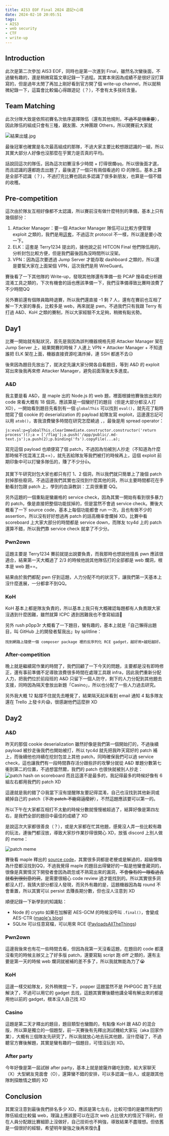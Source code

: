 ```yaml
---
title: AIS3 EOF Final 2024 遊記+心得
date: 2024-02-10 20:05:51
tags:
- AIS3
- web security
- CTF
- write-up
---
```


## Introduction

此次是第二次參加 AIS3 EOF，同時也是第一次進到 Final，雖然名次蠻後面，不過蠻有趣的，還是稍微寫篇文章記錄一下過程。其實本來因為成績不是很好沒打算寫的，但是過年太閒了再加上剛好看到官方開了個 write-up channel，所以就稍微紀錄一下，這篇會比較偏心得跟遊記（？），不會有太多技術含量。

<!-- more -->

## Team Matching

此次分隊大致是依照初賽名次依序選擇隊伍（還有其他規則，~~不過不是很重要~~），因此隊伍的組成只會有三種，親友團、大神團跟 Others，所以開賽前大家就

![結果出爐.jpg](ais3-eof-final-2024/discord1.png)

最後冠軍也確實是名次最高組成的那隊，不過大家主要比較想跟認識的一組，所以其實大部分人好像也沒那麼在乎實力是否真的平均。

話說回這次的隊伍，因為這次初賽沒多少時間 + 打得很爛qq，所以很後面才選，而且認識的還都跑去出題了，最後選了一個只有兩個看過的 ID 的隊伍，基本上算是全部不認識（？），不過打完比賽也因此多認識了很多新朋友，也算是一個不錯的收穫。

## Pre-competition

這次由於隊友互相好像都不太認識，所以賽前沒有做什麼特別的準備，基本上只有幾個部分：

1. Attacker Manager：要一個 Attacker Manager 隊伍可以比較方便管理 exploit 之類的，我們是用[這套](https://github.com/DestructiveVoice/DestructiveFarm)，不過這次 protocol 不一樣，所以還是要小改一下。
2. ELK：這套是 Terry1234 提出的，據他說之前 HITCON Final 他們隊伍用的，分析封包比較方便，但是我們最後因為沒時間所以沒架。
3. VPN：因為這次要透過 Jump Server 才能存取 dashboard 之類的，所以還是要幫大家在上面架個 VPN，這次我們是用 WireGuard。

賽後看了一下其他隊的 Write-up，發現其他隊還有準備一些 PCAP 搜尋或分析跟混淆工具之類的，下次有機會的話也應該準備一下，我們沒準備導致比賽時浪費了不少時間QQ

另外賽前還有個隊員臨時退賽，所以我們還直接 -1 剩 7 人，還有在賽前也互相了解一下大家的專長，比較多是 web，再來就是 pwn，不過我們只有我跟 Terry 有打過 A&D、KoH 之類的賽制，所以大家經驗不太足夠，稍微有點劣勢。

## Day1

比賽一開始就有點狀況，首先是我因為誤判機器規格先把 Attacker Manager 架在 Jump Server 上，結果開賽的時候 7 人連上 VPN + Attacker Manager + 不知道誰把 ELK 架在上面，機器直接資源吃滿炸掉，連 SSH 都進不去😥

後來因為題目先放出了，就決定先讓大家分開各自看題目，等到 A&D 的 exploit 寫出來後我再來修 Attacker Manager，避免前面落後太多進度。

### A&D

我主要是看 A&D，是 maple 出的 Node.js 的 web 題，裡面根據他賽後放出來的 code 來看大概有 18 個洞，應該算是一個蠻好打的題目（但是大部分都沒人打 XD），一開始看到題目先看到有一個 `globalThis` 可以找到 `eval()`，就先花了點時間寫了個 cookie 的 deserialization 的 payload 給隊友寫 exploit，這邊還忘記可以用 `atob()`，害我浪費蠻多時間在研究怎麼繞過 `,`，最後是用 spread operator：

```plaintext=
js:eval:p=globalThis.clearImmediate.constructor.constructor('return process')();a = ['/flag'];a.push('/app/public/.md-text.js');a.push(2);p.binding('fs').copyFile(...a);
```

寫完這個 payload 也順便寫了個 patch，不過因為怕被別人抄走（不知道為什麼那時候不找混淆工具==），就先丟給隊友等我們被打的時候再上，這個 exploit 前期印象中可以打蠻多隊伍的，賺了不少分👍。

其實下午研究封包大家也都只有打 1、2 個洞，所以我們就只簡單上了幾個 patch 封掉那些廢洞，不過這邊我們其實也沒找到什麼其他的洞，所以主要時間都花在手動看封包跟 patch 上，學到的血淚教訓：工具很重要 QQ。

另外這題的一個重點是蠻嚴格的 service check，因為其實一開始有看到很多暴力的 patch，像是直接把整個功能拔掉的，但是當然不會過 service check。賽後大概看了一下 source code，基本上每個功能都會 run 一次，且也有做不少的 assertion，所以沒有好好想過再 patch 的話高機率會爛掉 XD。比賽中看 scoreboard 上大家大部分的時間都是 service down，而隊友 tcy4d 上的 patch 還算不錯，所以我們靠 service check 就拿了不少分。

### Pwn2own

這題主要是 Terry1234 賽前就提出說要負責，而我那時也想說他擅長 pwn 應該很適合，結果第一天大概過了 2/3 的時候他說其他隊伍打的全部都是 web 爛洞，根本是 web 題==。

結果由於我們都配 pwn 仔到這題，人力分配不均的狀況下，讓我們第一天基本上沒什麼進展，一分都拿不到QQ。

### KoH

KoH 基本上都是隊友負責的，所以基本上我只有大概確認每題都有人負責跟大家沒遇到什麼困難，雖然就算 ICPC 遇到困難我也不會寫組語🤡

另外 rush p0pp3r 大概看了一下題目，蠻有趣的，基本上就是「自己懶得出題目，叫 GitHub 上的開發者幫我出」by splitline：

```plaintext=
找到網路上隨便一個 composer package 裡的反序列化 RCE gadget，越好用+越短越好。
```

### After-competition

晚上就是繼續寫作業的時間了，我們回顧了一下今天的問題，主要都是沒有即時修正，還有事前準備不足導致浪費很多時間在處理工具跟 infra，因此我們重新分配人力，把我們位於前段班的 A&D 只留下一個人防守，剩下的人力分配到其他題去支援，同時因為隔天會放出新題「Casino」，所以也分配了一些人力過去研究。

另外我大概 12 點撐不住就先去睡覺了，結果隔天起床看到 email 通知 4 點多隊友還在 Trello 上發卡片😱，很感謝他們這麼拚 XD

## Day2

### A&D

昨天的那個 cookie deserialization 雖然好像是我們第一個開始打的，不過後續 payload 被抄走後我們也開始被打，所以 tyc4d 就先把我昨天寫好的 patch 補上，而後續他也持續在挖封包並上其他 patch，同時確保我們可以過 service check，這也讓我們有一段時間靠存活分跟些許的攻擊分就從 A&D 單題分數第七衝到第二的位置，不過想當然爾，我們的 patch 也很快就被別人抄走：
![patch hash on scoreboard](ais3-eof-final-2024/patch.png)
而且這還不是最多的，我記得最多的時候好像有 6 組左右都用我們的 patch XD

這邊就是我的錯了😥我當下沒有提醒隊友要記得混淆，自己也沒找到其他新洞或繞掉自己的 patch（~~下次 patch 不能寫這麼好~~），不然這題應該要可以第一的。

所以下午在大家都互相打不太動的時候分數就慢慢被超過了，結算好像是第四左右，是我們全部的題目中最佳的成績了 XD

是說這次大家都很善良（？），或是大家都在忙其他題，感覺沒人弄一些比較有趣的玩法，連後門都沒放，導致大家抄作業抄得很開心 XD，放張 discord 上別人做的 meme：

![patch meme](ais3-eof-final-2024/patch_meme.png)

賽後看 maple 釋出的 [source code](https://github.com/AIS3-EOF/2024-ad-hahamut-public)，其實很多洞都是老梗或是解過的，超級懊悔為什麼都沒找到QQ，不過我覺得 maple 的題目出得蠻好的一點是他蠻會藏洞的，很像是真實情況下開發者會因為疏忽或不熟寫出來的漏洞，~~不會像有的一眼看過去就看到很刻意的洞~~，是需要很細心 code review 過才能找到的。所以其實很多洞都沒人打，我猜大部分都沒人發現，而另外有趣的是，這題機器因為每 round 不會重置，所以其實可以 persist 去賺長期分數，但也沒人注意到 XD

順便記錄一下新學到的知識點：

- Node 的 crypto 如果在加解密 AES-GCM 的時候沒呼叫 `.final()`，會變成 AES-CTR ([maple's blog](https://blog.maple3142.net/2022/07/24/dicectf-at-hope-writeups/#payment-pal))
- SQLite 可以任意寫檔，可以用來 RCE ([PayloadsAllTheThings](https://github.com/swisskyrepo/PayloadsAllTheThings/blob/master/SQL%20Injection/SQLite%20Injection.md#remote-command-execution-using-sqlite-command---attach-database))

### Pwn2own

這邊我後來也有花一些時間去看，但因為我第一天沒看這題，在題目的 code 都還沒看完的時候主辦又上了好多版 patch，還要寫點 script 跑 diff 之類的，還有主要是第一天的時候 web 爛洞就被補的差不多了，所以我就無能為力了😭

### KoH

這邊一樣交給隊友，另外稍微提一下，popper 這題當然不是 PHPGGC 跑下去就解決了，不過可以用它的 gadget 去找，這題其實賽後聽他講全場有解出來的都是用他以前的 gadget，根本沒人自己找 XD

### Casino

這題是第二天才釋出的題目，題目類型也蠻酷的，有點像 KoH 跟 A&D 的混合版，所以算是獨立的一個題型，前一天賽後有先釋出測試機給大家玩（aka 回家作業），大概有三個隊友先研究了，所以我就放心地去玩其他題，沒什麼碰了，不過聽官方賽後解題，其實是蠻有趣的一個題目，可惜沒玩到 XD。

### After party

今年好像是第一屆試辦 after party，基本上就是披薩炸雞吃到飽，給大家聊天（X）大型網友見面會（O），還算蠻不錯的安排，可以多認識一些人，或是跟其他隊刺探敵情之類的 XD

## Conclusion

其實沒注意到最後我們排名多少 XD，應該是第七左右，比較可惜的是雖然我們的隊伍組成比較偏 web，理論上應該要可以在這次 web 占比很大的情況下得利，但在人員分配跟比賽細節上沒做好，自己技術也不夠強，導致結果不盡理想。但依舊是一個很好的經驗，希望明年變強之後再來復仇💪
